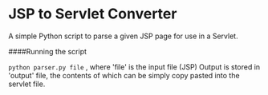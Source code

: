 # JSP to Servlet Converter
A simple Python script to parse a given JSP page for use in a Servlet.


####Running the script

```python parser.py file``` , where 'file' is the input file (JSP)
Output is stored in 'output' file, the contents of which can be simply copy pasted into the servlet file.

